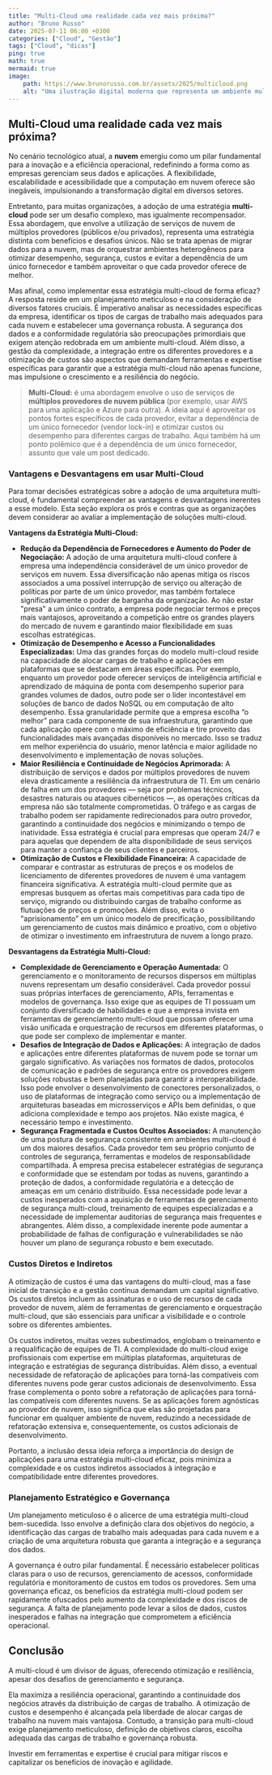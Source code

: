 ```yaml
---
title: "Multi-Cloud uma realidade cada vez mais próxima?"
author: "Bruno Russo"
date: 2025-07-11 06:00 +0300
categories: ["Cloud", "Gestão"]
tags: ["Cloud", "dicas"]
ping: true
math: true
mermaid: true
image: 
    path: https://www.brunorusso.com.br/assets/2025/multicloud.png
    alt: "Uma ilustração digital moderna que representa um ambiente multi-cloud, mostrando os logotipos e plataformas de nuvem da AWS, Azure e Google Cloud interconectados por linhas de dados e elementos gráficos que simbolizam segurança, gerenciamento e fluxo de informações, destacando a complexidade e a interoperação de múltiplas nuvens."
---
```




## Multi-Cloud uma realidade cada vez mais próxima?

No cenário tecnológico atual, a **nuvem** emergiu como um pilar fundamental para a inovação e a eficiência operacional, redefinindo a forma como as empresas gerenciam seus dados e aplicações. A flexibilidade, escalabilidade e acessibilidade que a computação em nuvem oferece são inegáveis, impulsionando a transformação digital em diversos setores.

Entretanto, para muitas organizações, a adoção de uma estratégia **multi-cloud** pode ser um desafio complexo, mas igualmente recompensador. Essa abordagem, que envolve a utilização de serviços de nuvem de múltiplos provedores (públicos e/ou privados), representa uma estratégia distinta com benefícios e desafios únicos. Não se trata apenas de migrar dados para a nuvem, mas de orquestrar ambientes heterogêneos para otimizar desempenho, segurança, custos e evitar a dependência de um único fornecedor e também aproveitar o que cada provedor oferece de melhor.

Mas afinal, como implementar essa estratégia multi-cloud de forma eficaz? A resposta reside em um planejamento meticuloso e na consideração de diversos fatores cruciais. É imperativo analisar as necessidades específicas da empresa, identificar os tipos de cargas de trabalho mais adequados para cada nuvem e estabelecer uma governança robusta. A segurança dos dados e a conformidade regulatória são preocupações primordiais que exigem atenção redobrada em um ambiente multi-cloud. Além disso, a gestão da complexidade, a integração entre os diferentes provedores e a otimização de custos são aspectos que demandam ferramentas e expertise específicas para garantir que a estratégia multi-cloud não apenas funcione, mas impulsione o crescimento e a resiliência do negócio.



> **Multi-Cloud:** é uma abordagem envolve o uso de serviços de **múltiplos provedores de nuvem pública** (por exemplo, usar AWS para uma aplicação e Azure para outra). A ideia aqui é aproveitar os pontos fortes específicos de cada provedor, evitar a dependência de um único fornecedor (vendor lock-in) e otimizar custos ou desempenho para diferentes cargas de trabalho. Aqui também há um ponto polêmico que é a dependência de um único fornecedor, assunto que vale um post dedicado.



### Vantagens e Desvantagens em usar Multi-Cloud

Para tomar decisões estratégicas sobre a adoção de uma arquitetura multi-cloud, é fundamental compreender as vantagens e desvantagens inerentes a esse modelo. Esta seção explora os prós e contras que as organizações devem considerar ao avaliar a implementação de soluções multi-cloud.

**Vantagens da Estratégia Multi-Cloud:**


* **Redução da Dependência de Fornecedores e Aumento do Poder de Negociação:** A adoção de uma arquitetura multi-cloud confere à empresa uma independência considerável de um único provedor de serviços em nuvem. Essa diversificação não apenas mitiga os riscos associados a uma possível interrupção de serviço ou alteração de políticas por parte de um único provedor, mas também fortalece significativamente o poder de barganha da organização. Ao não estar "presa" a um único contrato, a empresa pode negociar termos e preços mais vantajosos, aproveitando a competição entre os grandes players do mercado de nuvem e garantindo maior flexibilidade em suas escolhas estratégicas.
* **Otimização de Desempenho e Acesso a Funcionalidades Especializadas:** Uma das grandes forças do modelo multi-cloud reside na capacidade de alocar cargas de trabalho e aplicações em plataformas que se destacam em áreas específicas. Por exemplo, enquanto um provedor pode oferecer serviços de inteligência artificial e aprendizado de máquina de ponta com desempenho superior para grandes volumes de dados, outro pode ser o líder incontestável em soluções de banco de dados NoSQL ou em computação de alto desempenho. Essa granularidade permite que a empresa escolha “o melhor” para cada componente de sua infraestrutura, garantindo que cada aplicação opere com o máximo de eficiência e tire proveito das funcionalidades mais avançadas disponíveis no mercado. Isso se traduz em melhor experiência do usuário, menor latência e maior agilidade no desenvolvimento e implementação de novas soluções.
* **Maior Resiliência e Continuidade de Negócios Aprimorada:** A distribuição de serviços e dados por múltiplos provedores de nuvem eleva drasticamente a resiliência da infraestrutura de TI. Em um cenário de falha em um dos provedores — seja por problemas técnicos, desastres naturais ou ataques cibernéticos —, as operações críticas da empresa não são totalmente comprometidas. O tráfego e as cargas de trabalho podem ser rapidamente redirecionados para outro provedor, garantindo a continuidade dos negócios e minimizando o tempo de inatividade. Essa estratégia é crucial para empresas que operam 24/7 e para aquelas que dependem de alta disponibilidade de seus serviços para manter a confiança de seus clientes e parceiros.
* **Otimização de Custos e Flexibilidade Financeira:** A capacidade de comparar e contrastar as estruturas de preços e os modelos de licenciamento de diferentes provedores de nuvem é uma vantagem financeira significativa. A estratégia multi-cloud permite que as empresas busquem as ofertas mais competitivas para cada tipo de serviço, migrando ou distribuindo cargas de trabalho conforme as flutuações de preços e promoções. Além disso, evita o "aprisionamento" em um único modelo de precificação, possibilitando um gerenciamento de custos mais dinâmico e proativo, com o objetivo de otimizar o investimento em infraestrutura de nuvem a longo prazo.

**Desvantagens da Estratégia Multi-Cloud:**


* **Complexidade de Gerenciamento e Operação Aumentada:** O gerenciamento e o monitoramento de recursos dispersos em múltiplas nuvens representam um desafio considerável. Cada provedor possui suas próprias interfaces de gerenciamento, APIs, ferramentas e modelos de governança. Isso exige que as equipes de TI possuam um conjunto diversificado de habilidades e que a empresa invista em ferramentas de gerenciamento multi-cloud que possam oferecer uma visão unificada e orquestração de recursos em diferentes plataformas, o que pode ser complexo de implementar e manter.
* **Desafios de Integração de Dados e Aplicações:** A integração de dados e aplicações entre diferentes plataformas de nuvem pode se tornar um gargalo significativo. As variações nos formatos de dados, protocolos de comunicação e padrões de segurança entre os provedores exigem soluções robustas e bem planejadas para garantir a interoperabilidade. Isso pode envolver o desenvolvimento de conectores personalizados, o uso de plataformas de integração como serviço ou a implementação de arquiteturas baseadas em microsserviços e APIs bem definidas, o que adiciona complexidade e tempo aos projetos. Não existe magica, é necessário tempo e investimento.
* **Segurança Fragmentada e Custos Ocultos Associados:** A manutenção de uma postura de segurança consistente em ambientes multi-cloud é um dos maiores desafios. Cada provedor tem seu próprio conjunto de controles de segurança, ferramentas e modelos de responsabilidade compartilhada. A empresa precisa estabelecer estratégias de segurança e conformidade que se estendam por todas as nuvens, garantindo a proteção de dados, a conformidade regulatória e a detecção de ameaças em um cenário distribuído. Essa necessidade pode levar a custos inesperados com a aquisição de ferramentas de gerenciamento de segurança multi-cloud, treinamento de equipes especializadas e a necessidade de implementar auditorias de segurança mais frequentes e abrangentes. Além disso, a complexidade inerente pode aumentar a probabilidade de falhas de configuração e vulnerabilidades se não houver um plano de segurança robusto e bem executado.


### Custos Diretos e Indiretos

A otimização de custos é uma das vantagens do multi-cloud, mas a fase inicial de transição e a gestão contínua demandam um capital significativo. Os custos diretos incluem as assinaturas e o uso de recursos de cada provedor de nuvem, além de ferramentas de gerenciamento e orquestração multi-cloud, que são essenciais para unificar a visibilidade e o controle sobre os diferentes ambientes.

Os custos indiretos, muitas vezes subestimados, englobam o treinamento e a requalificação de equipes de TI. A complexidade do multi-cloud exige profissionais com expertise em múltiplas plataformas, arquiteturas de integração e estratégias de segurança distribuídas. Além disso, a eventual necessidade de refatoração de aplicações para torná-las compatíveis com diferentes nuvens pode gerar custos adicionais de desenvolvimento. Essa frase complementa o ponto sobre a refatoração de aplicações para torná-las compatíveis com diferentes nuvens. Se as aplicações forem agnósticas ao provedor de nuvem, isso significa que elas são projetadas para funcionar em qualquer ambiente de nuvem, reduzindo a necessidade de refatoração extensiva e, consequentemente, os custos adicionais de desenvolvimento.

Portanto, a inclusão dessa ideia reforça a importância do design de aplicações para uma estratégia multi-cloud eficaz, pois minimiza a complexidade e os custos indiretos associados à integração e compatibilidade entre diferentes provedores.


### Planejamento Estratégico e Governança

Um planejamento meticuloso é o alicerce de uma estratégia multi-cloud bem-sucedida. Isso envolve a definição clara dos objetivos do negócio, a identificação das cargas de trabalho mais adequadas para cada nuvem e a criação de uma arquitetura robusta que garanta a integração e a segurança dos dados.

A governança é outro pilar fundamental. É necessário estabelecer políticas claras para o uso de recursos, gerenciamento de acessos, conformidade regulatória e monitoramento de custos em todos os provedores. Sem uma governança eficaz, os benefícios da estratégia multi-cloud podem ser rapidamente ofuscados pelo aumento da complexidade e dos riscos de segurança. A falta de planejamento pode levar a silos de dados, custos inesperados e falhas na integração que comprometem a eficiência operacional.


## Conclusão

A multi-cloud é um divisor de águas, oferecendo otimização e resiliência, apesar dos desafios de gerenciamento e segurança. 

Ela maximiza a resiliência operacional, garantindo a continuidade dos negócios através da distribuição de cargas de trabalho. A otimização de custos e desempenho é alcançada pela liberdade de alocar cargas de trabalho na nuvem mais vantajosa. Contudo, a transição para multi-cloud exige planejamento meticuloso, definição de objetivos claros, escolha adequada das cargas de trabalho e governança robusta. 

Investir em ferramentas e expertise é crucial para mitigar riscos e capitalizar os benefícios de inovação e agilidade.
